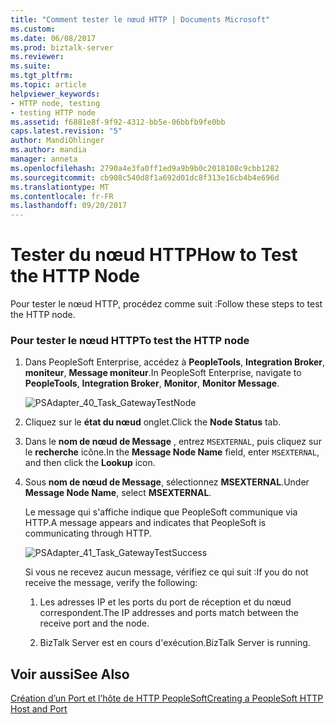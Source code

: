 ```yaml
---
title: "Comment tester le nœud HTTP | Documents Microsoft"
ms.custom: 
ms.date: 06/08/2017
ms.prod: biztalk-server
ms.reviewer: 
ms.suite: 
ms.tgt_pltfrm: 
ms.topic: article
helpviewer_keywords:
- HTTP node, testing
- testing HTTP node
ms.assetid: f6881e8f-9f92-4312-bb5e-06bbfb9fe0bb
caps.latest.revision: "5"
author: MandiOhlinger
ms.author: mandia
manager: anneta
ms.openlocfilehash: 2790a4e3fa0ff1ed9a9b9b0c2018108c9cbb1282
ms.sourcegitcommit: cb908c540d8f1a692d01dc8f313e16cb4b4e696d
ms.translationtype: MT
ms.contentlocale: fr-FR
ms.lasthandoff: 09/20/2017
---
```

# <a name="how-to-test-the-http-node"></a><span data-ttu-id="836d0-102">Tester du nœud HTTP</span><span class="sxs-lookup"><span data-stu-id="836d0-102">How to Test the HTTP Node</span></span>
<span data-ttu-id="836d0-103">Pour tester le nœud HTTP, procédez comme suit :</span><span class="sxs-lookup"><span data-stu-id="836d0-103">Follow these steps to test the HTTP node.</span></span>  
  
### <a name="to-test-the-http-node"></a><span data-ttu-id="836d0-104">Pour tester le nœud HTTP</span><span class="sxs-lookup"><span data-stu-id="836d0-104">To test the HTTP node</span></span>  
  
1.  <span data-ttu-id="836d0-105">Dans PeopleSoft Enterprise, accédez à **PeopleTools**, **Integration Broker**, **moniteur**, **Message moniteur**.</span><span class="sxs-lookup"><span data-stu-id="836d0-105">In PeopleSoft Enterprise, navigate to **PeopleTools**, **Integration Broker**, **Monitor**, **Monitor Message**.</span></span>  
  
     ![](../core/media/psadapter-40-task-gatewaytestnode.gif "PSAdapter_40_Task_GatewayTestNode")  
  
2.  <span data-ttu-id="836d0-106">Cliquez sur le **état du nœud** onglet.</span><span class="sxs-lookup"><span data-stu-id="836d0-106">Click the **Node Status** tab.</span></span>  
  
3.  <span data-ttu-id="836d0-107">Dans le **nom de nœud de Message** , entrez `MSEXTERNAL`, puis cliquez sur le **recherche** icône.</span><span class="sxs-lookup"><span data-stu-id="836d0-107">In the **Message Node Name** field, enter `MSEXTERNAL`, and then click the **Lookup** icon.</span></span>  
  
4.  <span data-ttu-id="836d0-108">Sous **nom de nœud de Message**, sélectionnez **MSEXTERNAL**.</span><span class="sxs-lookup"><span data-stu-id="836d0-108">Under **Message Node Name**, select **MSEXTERNAL**.</span></span>  
  
     <span data-ttu-id="836d0-109">Le message qui s'affiche indique que PeopleSoft communique via HTTP.</span><span class="sxs-lookup"><span data-stu-id="836d0-109">A message appears and indicates that PeopleSoft is communicating through HTTP.</span></span>  
  
     ![](../core/media/psadapter-41-task-gatewaytestsuccess.gif "PSAdapter_41_Task_GatewayTestSuccess")  
  
     <span data-ttu-id="836d0-110">Si vous ne recevez aucun message, vérifiez ce qui suit :</span><span class="sxs-lookup"><span data-stu-id="836d0-110">If you do not receive the message, verify the following:</span></span>  
  
    1.  <span data-ttu-id="836d0-111">Les adresses IP et les ports du port de réception et du nœud correspondent.</span><span class="sxs-lookup"><span data-stu-id="836d0-111">The IP addresses and ports match between the receive port and the node.</span></span>  
  
    2.  <span data-ttu-id="836d0-112">BizTalk Server est en cours d'exécution.</span><span class="sxs-lookup"><span data-stu-id="836d0-112">BizTalk Server is running.</span></span>  
  
## <a name="see-also"></a><span data-ttu-id="836d0-113">Voir aussi</span><span class="sxs-lookup"><span data-stu-id="836d0-113">See Also</span></span>  
 [<span data-ttu-id="836d0-114">Création d’un Port et l’hôte de HTTP PeopleSoft</span><span class="sxs-lookup"><span data-stu-id="836d0-114">Creating a PeopleSoft HTTP Host and Port</span></span>](../core/creating-a-peoplesoft-http-host-and-port.md)